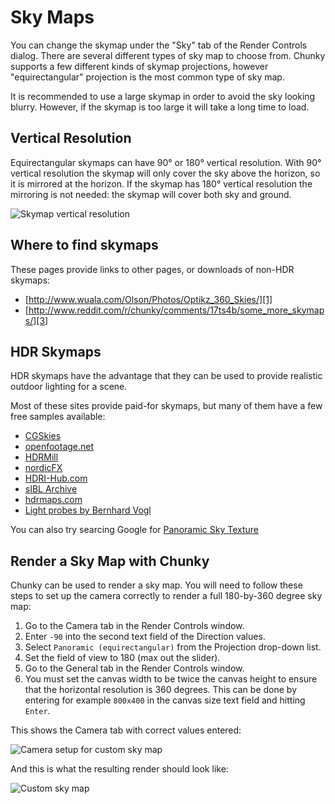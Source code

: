 Sky Maps
========

You can change the skymap under the "Sky" tab of the Render Controls dialog.
There are several different types of sky map to choose from. Chunky supports a
few different kinds of skymap projections, however "equirectangular" projection
is the most common type of sky map.

It is recommended to use a large skymap in order to avoid the sky looking
blurry.  However, if the skymap is too large it will take a long time to load.

Vertical Resolution
-------------------

Equirectangular skymaps can have 90&deg; or 180&deg; vertical resolution.  With
90&deg; vertical resolution the skymap will only cover the sky above the
horizon, so it is mirrored at the horizon. If the skymap has 180&deg; vertical
resolution the mirroring is not needed: the skymap will cover both sky and
ground.

![Skymap vertical resolution](skymap_vertical_resolution.png)

Where to find skymaps
---------------------

These pages provide links to other pages, or downloads of non-HDR skymaps:

* [http://www.wuala.com/Olson/Photos/Optikz_360_Skies/][1]
* [http://www.reddit.com/r/chunky/comments/17ts4b/some_more_skymaps/][3]

HDR Skymaps
-----------

HDR skymaps have the advantage that they can be used to provide realistic
outdoor lighting for a scene.

Most of these sites provide paid-for skymaps, but many of them have a few free
samples available:

* [CGSkies][2]
* [openfootage.net][4]
* [HDRMill][5]
* [nordicFX][6]
* [HDRI-Hub.com][7]
* [sIBL Archive][8]
* [hdrmaps.com][9]
* [Light probes by Bernhard Vogl][10]

You can also try searcing Google for [Panoramic Sky Texture][0]

Render a Sky Map with Chunky
----------------------------

Chunky can be used to render a sky map. You will need to follow these steps
to set up the camera correctly to render a full 180-by-360 degree sky map:

1. Go to the Camera tab in the Render Controls window.
2. Enter `-90` into the second text field of the Direction values.
3. Select `Panoramic (equirectangular)` from the Projection drop-down list.
4. Set the field of view to 180 (max out the slider).
5. Go to the General tab in the Render Controls window.
6. You must set the canvas width to be twice the canvas height to ensure
that the horizontal resolution is 360 degrees. This can be done by entering for
example `800x400` in the canvas size text field and hitting `Enter`.

This shows the Camera tab with correct values entered:

![Camera setup for custom sky map](create_skymap.png)

And this is what the resulting render should look like:

![Custom sky map](custom_skymap.png)




[0]: https://www.google.com/search?q=panoramic+sky+texture
[1]: http://www.wuala.com/Olson/Photos/Optikz_360_Skies/
[2]: http://www.cgskies.com/skies.php
[3]: http://www.reddit.com/r/chunky/comments/17ts4b/some_more_skymaps/
[4]: http://www.openfootage.net/?cat=15
[5]: http://www.hdrmill.com/Freebies.htm
[6]: http://www.nordicfx.net/?works=hdri
[7]: http://www.hdri-hub.com/free-samples
[8]: http://www.hdrlabs.com/sibl/archive.html
[9]: http://hdrmaps.com/freebies
[10]: http://dativ.at/lightprobes/
